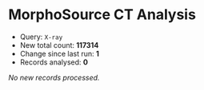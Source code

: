 # MorphoSource CT Analysis

* Query: `X-ray`
* New total count: **117314**
* Change since last run: **1**
* Records analysed: **0**

_No new records processed._
